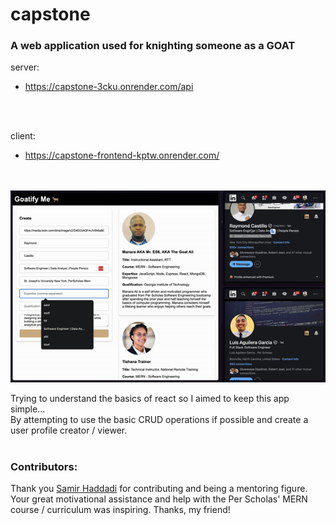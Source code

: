 # capstone #

### A web application used for knighting someone as a GOAT ###

server:
- https://capstone-3cku.onrender.com/api
<br>
<br>

client:
- https://capstone-frontend-kptw.onrender.com/
<br>
<br>

<a href="https://youtu.be/ZtyMQxgS7PA" targ="_blank">
  <img src="./client/assets/goatifyMe_00.gif" />
</a>

Trying to understand the basics of react so I aimed to keep this app simple...<br>
By attempting to use the basic CRUD operations if possible and create a user profile creator / viewer.
<br>
<br>

### Contributors: ###
Thank you <a href="https://www.linkedin.com/in/samir-haddadi-a939171b0?miniProfileUrn=urn%3Ali%3Afs_miniProfile%3AACoAADFB8k8B2lOjv6Zwvx1bFCacpSM_urMM14s&lipi=urn%3Ali%3Apage%3Ad_flagship3_search_srp_people%3B8awx9MeUTK6%2FveXJK7y%2B7A%3D%3D">Samir Haddadi</a> for contributing and being a mentoring figure. Your great motivational assistance and help with the Per Scholas' MERN course / curriculum was inspiring. Thanks, my friend!